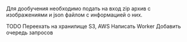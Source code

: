 

Для дообучения необходимо подать на вход zip архив с изображениями и json файлом с информацией о них.




TODO
Переехать на хранилище S3, AWS
Написать Worker
Добавить очередь запросов
